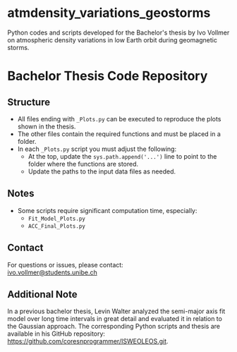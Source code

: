 # atmdensity_variations_geostorms
Python codes and scripts developed for the Bachelor's thesis by Ivo Vollmer on atmospheric density variations in low Earth orbit during geomagnetic storms.

# Bachelor Thesis Code Repository

## Structure
- All files ending with `_Plots.py` can be executed to reproduce the plots shown in the thesis.
- The other files contain the required functions and must be placed in a folder.
- In each `_Plots.py` script you must adjust the following:
  - At the top, update the `sys.path.append('...')` line to point to the folder where the functions are stored.
  - Update the paths to the input data files as needed.

## Notes
- Some scripts require significant computation time, especially:
  - `Fit_Model_Plots.py`
  - `ACC_Final_Plots.py`

## Contact
For questions or issues, please contact:  
ivo.vollmer@students.unibe.ch


## Additional Note
In a previous bachelor thesis, Levin Walter analyzed the semi-major axis fit model over long time intervals in great detail and evaluated it in relation to the Gaussian approach. The corresponding Python scripts and thesis are available in his GitHub repository: https://github.com/coresnprogrammer/ISWEOLEOS.git.
